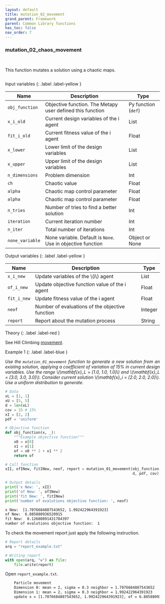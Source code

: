 ```yaml
---
layout: default
title: mutation_02_movement
grand_parent: Framework
parent: Common Library functions
has_toc: false
nav_order: 7
---
```


<!--Don't delete ths script-->
<script src = "https://polyfill.io/v3/polyfill.min.js?features=es6"></script>
<script id = "MathJax-script" async src="https://cdn.jsdelivr.net/npm/mathjax@3/es5/tex-mml-chtml.js"></script>
<!--Don't delete ths script-->

<h3>mutation_02_chaos_movement</h3>

<br>

<p align = "justify">
  This function mutates a solution using a chaotic maps.
</p>

```python

```

Input variables
{: .label .label-yellow }

<table style = "width:100%">
    <thead>
      <tr>
        <th>Name</th>
        <th>Description</th>
        <th>Type</th>
      </tr>
    </thead>
    <tr>
        <td><code>obj_function</code></td>
        <td>Objective function. The Metapy user defined this function</td>
        <td>Py function (<code>def</code>)</td>
    </tr>
    <tr>
        <td><code>x_i_old</code></td>
        <td>Current design variables of the i agent</td>
        <td>List</td>
    </tr>
    <tr>
        <td><code>fit_i_old</code></td>
        <td>Current fitness value of the i agent</td>
        <td>Float</td>
    </tr>
    <tr>
        <td><code>x_lower</code></td>
        <td>Lower limit of the design variables</td>
        <td>List</td>
    </tr>
    <tr>
        <td><code>x_upper</code></td>
        <td>Upper limit of the design variables</td>
        <td>List</td>
    </tr>
    <tr>
        <td><code>n_dimensions</code></td>
        <td>Problem dimension</td>
        <td>Int</td>
    </tr>
    <tr>
        <td><code>ch</code></td>
        <td>Chaotic value</td>
        <td>Float</td>
    </tr>
    <tr>
        <td><code>alpha</code></td>
        <td>Chaotic map control parameter</td>
        <td>Float</td>
    </tr>
    <tr>
        <td><code>alpha</code></td>
        <td>Chaotic map control parameter</td>
        <td>Float</td>
    </tr>
    <tr>
        <td><code>n_tries</code></td>
        <td>Number of tries to find a better solution</td>
        <td>Int</td>
    </tr>
    <tr>
        <td><code>iteration</code></td>
        <td>Current iteration number</td>
        <td>Int</td>
    </tr>
    <tr>
        <td><code>n_iter</code></td>
        <td>Total number of iterations</td>
        <td>Int</td>
    </tr>
    <tr>
        <td><code>none_variable</code></td>
        <td>None variable. Default is <code>None</code>. Use in objective function</td>
        <td>Object or None</td>
    </tr>

</table>

Output variables
{: .label .label-yellow }

<table style = "width:100%">
    <thead>
      <tr>
        <th>Name</th>
        <th>Description</th>
        <th>Type</th>
      </tr>
    </thead>
    <tr>
        <td><code>x_i_new</code></td>
        <td>Update variables of the \(i\) agent</td>
        <td>List</td>
    </tr>
    <tr>
        <td><code>of_i_new</code></td>
        <td>Update objective function value of the i agent</td>
        <td>Float</td>
    </tr>
    <tr>
        <td><code>fit_i_new</code></td>
        <td>Update fitness value of the i agent</td>
        <td>Float</td>
    </tr>
    <tr>
        <td><code>neof</code></td>
        <td>Number of evaluations of the objective function</td>
        <td>Integer</td>
    </tr>
    <tr>
        <td><code>report</code></td>
        <td>Report about the mutation process</td>
        <td>String</td>
    </tr>
</table>

Theory
{: .label .label-red }

<p align = "justify">
    See Hill Climbing <a href="https://wmpjrufg.github.io/METAPY/FRA_ALG_HILL_01.html" target="_blank">movement</a>.
</p>

Example 1
{: .label .label-blue }

<p align = "justify">
  <i>
      Use the <code>mutation_01_movement</code> function to generate a new solution from an existing solution, applying a coefficient of variation of 15% in current design variables. Use the range \(\mathbf{x}_L = [1.0, 1.0, 1.0]\) and \(\mathbf{x}_L = [3.0, 3.0, 3.0]\). Consider current solution \(\mathbf{x}_i = [2.0, 2.0, 2.0]\). Use a uniform distribution to generate.
  </i>
</p>

```python
# Data
xL = [1, 1]
xU = [5, 5]
d = len(xL)
cov = 15 # 15%
xI = [2, 2]
pdf = 'uniform'

# Objective function
def obj_function(x, _):
    """Example objective function"""
    x0 = x[0]
    x1 = x[1]
    of = x0 ** 2 + x1 ** 2
    return of

# Call function
xII, ofINew, fitINew, neof, report = mutation_01_movement(obj_function, xI, xL, xU,
                                                          d, pdf, cov)

# Output details
print('x New: ', xII)
print('of New: ', ofINew)
print('fit New: ', fitINew)
print('number of evalutions objective function: ', neof)
```

```bash
x New:  [1.7076684887543652, 1.992422964391923]
of New:  6.885880936520915
fit New:  0.12680891431784397
number of evalutions objective function:  1
```

<p align = "justify">
  To check the movement report just apply the following instruction.
</p>

```python
# Report details
arq = "report_example.txt"

# Writing report
with open(arq, "w") as file:
    file.write(report)
```

<p align = "justify">
  Open <code>report_example.txt</code>. 
</p>

```bash
    Particle movement
    Dimension 0: mean = 2, sigma = 0.3 neighbor = 1.7076684887543652
    Dimension 1: mean = 2, sigma = 0.3 neighbor = 1.992422964391923
    update x = [1.7076684887543652, 1.992422964391923], of = 6.885880936520915, fit = 0.12680891431784397
```
